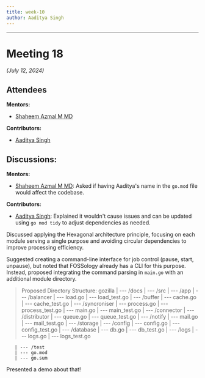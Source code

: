 ```yaml
---
title: week-10
author: Aaditya Singh
---
```

<!--
SPDX-License-Identifier: CC-BY-SA-4.0
SPDX-FileCopyrightText: 2024 Aditya Singh <singh.aaditya889@gmail.com>
-->
---

# Meeting 18
*(July 12, 2024)*

## Attendees

**Mentors:**

- [Shaheem Azmal M MD](https://github.com/shaheemazmalmmd)

**Contributors:**

- [Aaditya Singh](https://github.com/Aaditya-Singh78)

## Discussions:

**Mentors:**

- [Shaheem Azmal M MD](https://github.com/shaheemazmalmmd): Asked if having Aaditya's name in the `go.mod` file would affect the codebase.

**Contributors:**

- [Aaditya Singh](https://github.com/Aaditya-Singh78): Explained it wouldn't cause issues and can be updated using `go mod tidy` to adjust dependencies as needed.

Discussed applying the Hexagonal architecture principle, focusing on each module serving a single purpose and avoiding circular dependencies to improve processing efficiency.

Suggested creating a command-line interface for job control (pause, start, unpause), but noted that FOSSology already has a CLI for this purpose. Instead, proposed integrating the command parsing in `main.go` with an additional module directory.

> Proposed Directory Structure:
    gozilla
       | --- /docs
       | --- /src
                | --- /app
                        | --- /balancer 
                                | --- load.go 
                                | --- load_test.go 
                        | --- /buffer
                                | --- cache.go
                                | --- cache_test.go
                        | --- /syncroniser
                                | --- process.go
                                | --- process_test.go
                        | --- main.go
                        | --- main_test.go
                | --- /connector 
                            | --- /distributor
                                    | --- queue.go
                                    | --- queue_test.go
                            | --- /notify
                                    | --- mail.go
                                    | --- mail_test.go
                | --- /storage
                        | --- /config
                                | --- config.go
                                | --- config_test.go
                        | --- /database
                                | --- db.go
                                | --- db_test.go
                        | --- /logs
                                | --- logs.go
                                | --- logs_test.go

       | --- /test 
       | --- go.mod
       | --- go.sum

Presented a demo about that!